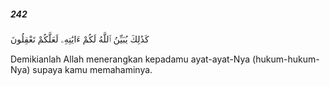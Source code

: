 ##### 242

<span class="ayah">كَذَٰلِكَ يُبَيِّنُ ٱللَّهُ لَكُمْ ءَايَٰتِهِۦ لَعَلَّكُمْ تَعْقِلُونَ</span>

<span class="ayah_translation">Demikianlah Allah menerangkan kepadamu ayat-ayat-Nya (hukum-hukum-Nya) supaya kamu memahaminya.</span>
